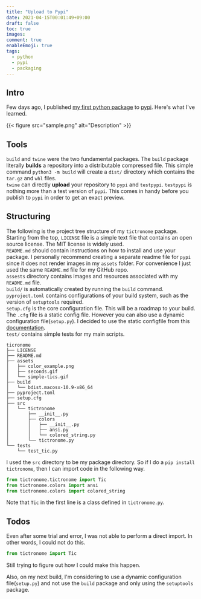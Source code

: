 ```yaml
---
title: "Upload to Pypi"
date: 2021-04-15T00:01:49+09:00
draft: false
toc: true
images:
comment: true
enableEmoji: true
tags:
  - python
  - pypi
  - packaging
---
```


## Intro

Few days ago, I published [my first python package](https://github.com/donny-son/tictronome) to [pypi](https://pypi.org/project/tictronome/). Here's what I've learned.

{{< figure src="sample.png" alt="Description" >}}

## Tools

`build` and `twine` were the two fundamental packages.
The `build` package literally **builds** a repository into a distributable compressed file.
This simple command `python3 -m build` will create a `dist/` directory which contains the `tar.gz` and `whl` files.  
`twine` can directly **upload** your repository to `pypi` and `testpypi`. `testpypi` is nothing more than a test version of `pypi`. This comes in handy before you publish to `pypi` in order to get an exact preview.

## Structuring

The following is the project tree structure of my `tictronome` package. Starting from the top, `LICENSE` file is a simple text file that contains an open source license. The MIT license is widely used.  
`README.md` should contain instructions on how to install and use your package. I personally recommend creating a separate readme file for `pypi` since it does not render images in my `assets` folder. For convenience I just used the same `README.md` file for my GitHub repo.  
`assests` directory contains images and resources associated with my `README.md` file.  
`build/` is automatically created by running the `build` command.  
`pyproject.toml` contains configurations of your build system, such as the version of `setuptools` required.  
`setup.cfg` is the core configuration file. This will be a roadmap to your build. The `.cfg` file is a static config file. However you can also use a dynamic configuration file(`setup.py`). I decided to use the static configfile from this [documentation](https://packaging.python.org/tutorials/packaging-projects/).  
`test/` contains simple tests for my main scripts.

```.
ticronome
├── LICENSE
├── README.md
├── assets
│   ├── color_example.png
│   ├── seconds.gif
│   └── simple-tics.gif
├── build
│   └── bdist.macosx-10.9-x86_64
├── pyproject.toml
├── setup.cfg
├── src
│   └── tictronome
│       ├── __init__.py
│       ├── colors
│       │   ├── __init__.py
│       │   ├── ansi.py
│       │   └── colored_string.py
│       └── tictronome.py
└── tests
    └── test_tic.py
```

I used the `src` directory to be my package directory. So if I do a `pip install tictronome`, then I can import code in the following way.

```python
from tictronome.tictronome import Tic
from tictronome.colors import ansi
from tictronome.colors import colored_string
```

Note that `Tic` in the first line is a class defined in `tictronome.py`.

## Todos

Even after some trial and error, I was not able to perform a direct import. In other words, I could not do this.

```python
from tictronome import Tic
```

Still trying to figure out how I could make this happen.

Also, on my next build, I'm considering to use a dynamic configuration file(`setup.py`) and not use the `build` package and only using the `setuptools` package.
